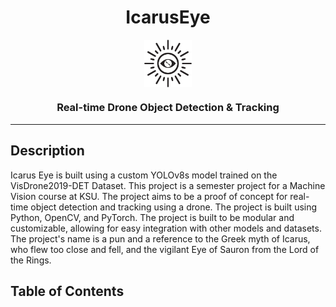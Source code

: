 # <h1 align="center">IcarusEye</h1>
<img src="resources/icons/Icarus%20Recolor.svg" alt="Icarus Eye" style="display: block; margin-top: 1em; margin-left: auto; margin-right: auto; padding-bottom: 0; width: 15%;">

<h3 align="center">Real-time Drone Object Detection & Tracking</h3>

---
## Description
Icarus Eye is built using a custom YOLOv8s model trained on the VisDrone2019-DET Dataset. This project is a semester 
project for a Machine Vision course at KSU. The project aims to be a proof of concept for real-time object detection and
tracking using a drone. The project is built using Python, OpenCV, and PyTorch. The project is built to be modular and
customizable, allowing for easy integration with other models and datasets. The project's name is a pun and a reference 
to the Greek myth of Icarus, who flew too close and fell, and the vigilant Eye of Sauron from the Lord of the Rings.

## Table of Contents

